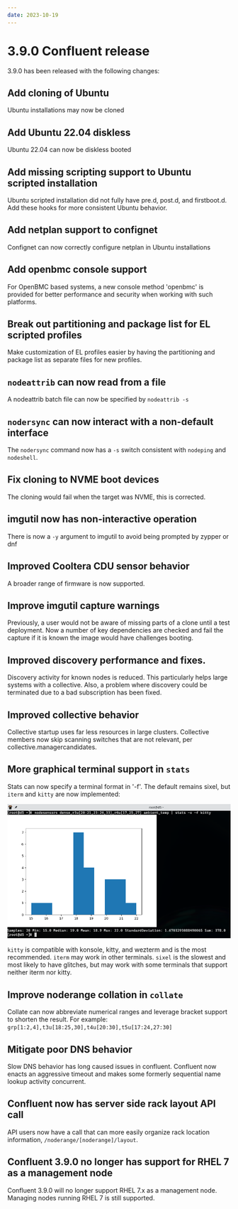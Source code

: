 ```yaml
---
date: 2023-10-19
---
```


# 3.9.0 Confluent release

3.9.0 has been released with the following changes:
<!-- more -->

## Add cloning of Ubuntu

Ubuntu installations may now be cloned

## Add Ubuntu 22.04 diskless

Ubuntu 22.04 can now be diskless booted

## Add missing scripting support to Ubuntu scripted installation

Ubuntu scripted installation did not fully have pre.d, post.d, and firstboot.d.  Add
these hooks for more consistent Ubuntu behavior.

## Add netplan support to confignet

Confignet can now correctly configure netplan in Ubuntu installations

## Add openbmc console support

For OpenBMC based systems, a new console method 'openbmc' is provided
for better performance and security when working with such platforms.

## Break out partitioning and package list for EL scripted profiles

Make customization of EL profiles easier by having the partitioning and
package list as separate files for new profiles.

## `nodeattrib` can now read from a file

A nodeattrib batch file can now be specified by `nodeattrib -s`

## `nodersync` can now interact with a non-default interface

The `nodersync` command now has a `-s` switch consistent with `nodeping` and `nodeshell`.

## Fix cloning to NVME boot devices

The cloning would fail when the target was NVME, this is corrected.

## imgutil now has non-interactive operation

There is now a `-y` argument to imgutil to avoid being prompted by zypper or dnf

## Improved Cooltera CDU sensor behavior

A broader range of firmware is now supported.

## Improve imgutil capture warnings

Previously, a user would not be aware of missing parts of a clone until a test deployment.
Now a number of key dependencies are checked and fail the capture if it is known the image
would have challenges booting.

## Improved discovery performance and fixes.

Discovery activity for known nodes is reduced.  This particularly helps large systems with a collective.
Also, a problem where discovery could be terminated due to a bad subscription has been fixed.

## Improved collective behavior

Collective startup uses far less resources in large clusters.  Collective members now skip scanning switches that are
not relevant, per collective.managercandidates.  

## More graphical terminal support in `stats`

Stats can now specify a terminal format in '-f'.  The default remains sixel, but `iterm` and `kitty` are now implemented:

![fancy histogram](../../assets/statskitty.png)

`kitty` is compatible with konsole, kitty, and wezterm and is the most recommended.  `iterm` may work in other terminals.
`sixel` is the slowest and most likely to have glitches, but may work with some terminals that support neither iterm nor kitty.

## Improve noderange collation in `collate`

Collate can now abbreviate numerical ranges and leverage bracket support to shorten the result.  For example:
`grp[1:2,4],t3u[18:25,30],t4u[20:30],t5u[17:24,27:30]`

## Mitigate poor DNS behavior

Slow DNS behavior has long caused issues in confluent. Confluent now enacts an aggressive timeout and makes some formerly
sequential name lookup activity concurrent.

## Confluent now has server side rack layout API call

API users now have a call that can more easily organize rack location information, `/noderange/[noderange]/layout`.

## Confluent 3.9.0 no longer has support for RHEL 7 as a management node

Confluent 3.9.0 will no longer support RHEL 7.x as a management node. Managing nodes running RHEL 7 is still supported. 
